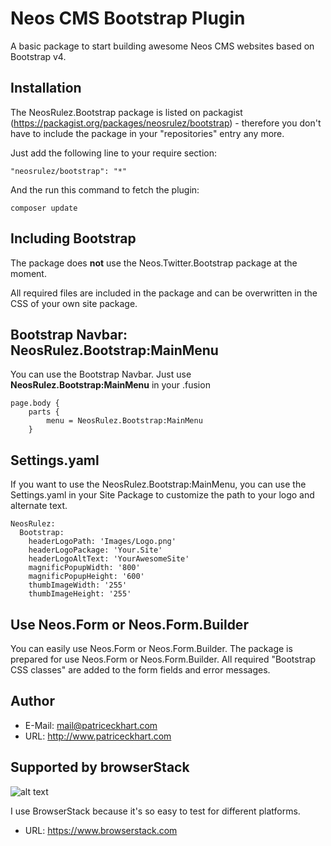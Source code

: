 # Neos CMS Bootstrap Plugin

A basic package to start building awesome Neos CMS websites based on Bootstrap v4.

## Installation

The NeosRulez.Bootstrap package is listed on packagist (https://packagist.org/packages/neosrulez/bootstrap) - therefore you don't have to include the package in your "repositories" entry any more.

Just add the following line to your require section:

```
"neosrulez/bootstrap": "*"
```

And the run this command to fetch the plugin:

```
composer update
```

## Including Bootstrap

The package does **not** use the Neos.Twitter.Bootstrap package at the moment. 

All required files are included in the package and can be overwritten in the CSS of your own site package.

## Bootstrap Navbar: NeosRulez.Bootstrap:MainMenu

You can use the Bootstrap Navbar. Just use **NeosRulez.Bootstrap:MainMenu** in your .fusion

```
page.body {
    parts {
        menu = NeosRulez.Bootstrap:MainMenu
    }
```

## Settings.yaml

If you want to use the NeosRulez.Bootstrap:MainMenu, you can use the Settings.yaml in your Site Package to customize the path to your logo and alternate text.

```
NeosRulez:
  Bootstrap:
    headerLogoPath: 'Images/Logo.png'
    headerLogoPackage: 'Your.Site'
    headerLogoAltText: 'YourAwesomeSite'
    magnificPopupWidth: '800'
    magnificPopupHeight: '600'
    thumbImageWidth: '255'
    thumbImageHeight: '255'
```

## Use Neos.Form or Neos.Form.Builder

You can easily use Neos.Form or Neos.Form.Builder. The package is prepared for use Neos.Form or Neos.Form.Builder. All required "Bootstrap CSS classes" are added to the form fields and error messages.


## Author

* E-Mail: mail@patriceckhart.com 
* URL: http://www.patriceckhart.com 


## Supported by browserStack

![alt text](https://ci3.googleusercontent.com/proxy/2ihnd69q-Cqz8gQawL4KvbKhKHw7nQ5sG1ZvYKZ0Ue56rcmiAWU7x1NLzKBHZ0fExrM4vPYe4hLWQtpzJxyfn1WirqvU3yow5SB9Z5A_RROJS-JvHavKLUzL-RB9oyuFZINll8-clE721aS3d3NcK3ogFBw3mY_uHAGPbpZdM5UP2wE39WItcpf7287HiyuwResyd8JykcnwZi2k44ngwdXaJ465pGnz4DquHma3F9bIN4-NLMxMMGXJmfiwcCbckJjmbrzF8J-GKrYhNSVrCAmW5C1wONQDDZnqgqQnAPVYwKoz8f9ePmTwUul7DD7aLlraht28oCuw_NflJ7_Xl3nYYERHlY5XI0Y=s0-d-e1-ft#https://attachment.freshdesk.com/inline/attachment?token=eyJ0eXAiOiJKV1QiLCJhbGciOiJIUzI1NiJ9.eyJpZCI6NDgwMTIyMjA3MTUsImRvbWFpbiI6ImJyb3dzZXJzdGFja2hlbHAuZnJlc2hkZXNrLmNvbSIsImFjY291bnRfaWQiOjExOTkzNjV9.J-hSBpU6BhLx_zIPtEOMjiLeLrPF5BcczAKWG-wyDfY)

I use BrowserStack because it's so easy to test for different platforms.
* URL: https://www.browserstack.com
